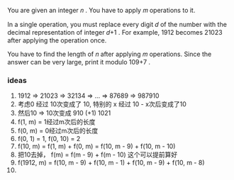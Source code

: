 You are given an integer 𝑛
. You have to apply 𝑚
 operations to it.

In a single operation, you must replace every digit 𝑑
 of the number with the decimal representation of integer 𝑑+1
. For example, 1912
 becomes 21023
 after applying the operation once.

You have to find the length of 𝑛
 after applying 𝑚
 operations. Since the answer can be very large, print it modulo 109+7
.

### ideas
1. 1912 => 21023 => 32134 => ... => 87689 => 987910
2. 考虑0 经过 10次变成了 10, 特别的 x 经过 10 - x次后变成了10
3. 然后10 => 10次变成 910 (+1) 1021
4. f(1, m) = 1经过m次后的长度
5. f(0, m) = 0经过m次后的长度
6. f(0, 1) = 1, f(0, 10) = 2
7. f(10, m) = f(1, m) + f(0, m) = f(10, m - 9) + f(10, m - 10)
8. 把10去掉， f(m) = f(m - 9) + f(m - 10) 这个可以提前算好
9. f(1912, m) = f(10, m - 9) + f(10, m - 1) + f(10, m - 9) + f(10, m - 8)
10. 